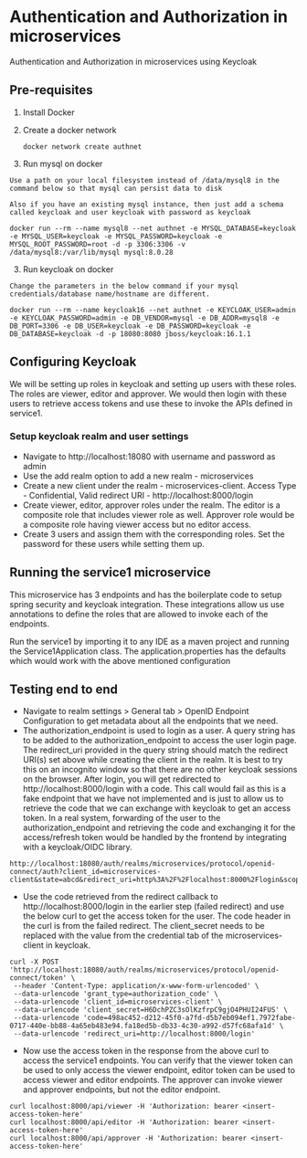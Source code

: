# Authentication and Authorization in microservices

Authentication and Authorization in microservices using Keycloak

## Pre-requisites

1. Install Docker

2. Create a docker network

       docker network create authnet

3. Run mysql on docker 
```
Use a path on your local filesystem instead of /data/mysql8 in the command below so that mysql can persist data to disk

Also if you have an existing mysql instance, then just add a schema called keycloak and user keycloak with password as keycloak

docker run --rm --name mysql8 --net authnet -e MYSQL_DATABASE=keycloak -e MYSQL_USER=keycloak -e MYSQL_PASSWORD=keycloak -e MYSQL_ROOT_PASSWORD=root -d -p 3306:3306 -v /data/mysql8:/var/lib/mysql mysql:8.0.28
```

3. Run keycloak on docker
```
Change the parameters in the below command if your mysql credentials/database name/hostname are different.

docker run --rm --name keycloak16 --net authnet -e KEYCLOAK_USER=admin -e KEYCLOAK_PASSWORD=admin -e DB_VENDOR=mysql -e DB_ADDR=mysql8 -e DB_PORT=3306 -e DB_USER=keycloak -e DB_PASSWORD=keycloak -e DB_DATABASE=keycloak -d -p 18080:8080 jboss/keycloak:16.1.1
```

## Configuring Keycloak

We will be setting up roles in keycloak and setting up users with these roles. The roles are viewer, editor and approver. We would then login with these users to retrieve access tokens and use these to invoke the APIs defined in service1.

### Setup keycloak realm and user settings
- Navigate to http://localhost:18080 with username and password as admin
- Use the add realm option to add a new realm - microservices
- Create a new client under the realm - microservices-client. Access Type - Confidential, Valid redirect URI - http://localhost:8000/login
- Create viewer, editor, approver roles under the realm. The editor is a composite role that includes viewer role as well. Approver role would be a composite role having viewer access but no editor access.
- Create 3 users and assign them with the corresponding roles. Set the password for these users while setting them up.

## Running the service1 microservice

This microservice has 3 endpoints and has the boilerplate code to setup spring security and keycloak integration. These integrations allow us use annotations to define the roles that are allowed to invoke each of the endpoints.

Run the service1 by importing it to any IDE as a maven project and running the Service1Application class. The application.properties has the defaults which would work with the above mentioned configuration

## Testing end to end
- Navigate to realm settings > General tab > OpenID Endpoint Configuration to get metadata about all the endpoints that we need. 
- The authorization_endpoint is used to login as a user. A query string has to be added to the authorization_endpoint to access the user login page. The redirect_uri provided in the query string should match the redirect URI(s) set above while creating the client in the realm. It is best to try this on an incognito window so that there are no other keycloak sessions on the browser. After login, you will get redirected to http://localhost:8000/login with a code. This call would fail as this is a fake endpoint that we have not implemented and is just to allow us to retrieve the code that we can exchange with keycloak to get an access token. In a real system, forwarding of the user to the authorization_endpoint and retrieving the code and exchanging it for the access/refresh token would be handled by the frontend by integrating with a keycloak/OIDC library.


```
http://localhost:18080/auth/realms/microservices/protocol/openid-connect/auth?client_id=microservices-client&state=abcd&redirect_uri=http%3A%2F%2Flocalhost:8000%2Flogin&scope=openid&response_type=code
```

- Use the code retrieved from the redirect callback to http://localhost:8000/login in the earlier step (failed redirect) and use the below curl to get the access token for the user. The code header in the curl is from the failed redirect. The client_secret needs to be replaced with the value from the credential tab of the microservices-client in keycloak.

```
curl -X POST 'http://localhost:18080/auth/realms/microservices/protocol/openid-connect/token' \
 --header 'Content-Type: application/x-www-form-urlencoded' \
 --data-urlencode 'grant_type=authorization_code' \
 --data-urlencode 'client_id=microservices-client' \
 --data-urlencode 'client_secret=H6DchPZC3sOlKzfrpC9gjO4PHUI24FUS' \
 --data-urlencode 'code=498ac452-d212-45f0-a7fd-d5b7eb094ef1.7972fabe-0717-440e-bb88-4a65eb483e94.fa18ed5b-db33-4c30-a992-d57fc68afa1d' \
 --data-urlencode 'redirect_uri=http://localhost:8000/login'

```

- Now use the access token in the response from the above curl to access the service1 endpoints. You can verify that the viewer token can be used to only access the viewer endpoint, editor token can be used to access viewer and editor endpoints. The approver can invoke viewer and approver endpoints, but not the editor endpoint.

```
curl localhost:8000/api/viewer -H 'Authorization: bearer <insert-access-token-here'
curl localhost:8000/api/editor -H 'Authorization: bearer <insert-access-token-here'
curl localhost:8000/api/approver -H 'Authorization: bearer <insert-access-token-here'

```

